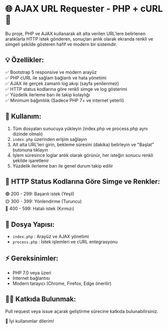 🌐 AJAX URL Requester - PHP + cURL 🚀
=====================================

Bu proje, PHP ve AJAX kullanarak alt alta verilen URL'lere belirlenen aralıklarla HTTP istek gönderen, sonuçları anlık olarak ekranda renkli ve simgeli şekilde gösteren hafif ve modern bir sistemdir.

💡 Özellikler:
--------------
✅ Bootstrap 5 responsive ve modern arayüz  
✅ PHP cURL ile sağlam bağlantı ve hata yönetimi  
✅ AJAX ile gerçek zamanlı log akışı (sayfa yenilenmez)  
✅ HTTP status kodlarına göre renkli simge ve log gösterimi  
✅ Yüzdelik ilerleme barı ile takip kolaylığı  
✅ Minimum bağımlılık (Sadece PHP 7+ ve internet yeterli)  

🔧 Kullanım:
------------
1. Tüm dosyaları sunucuya yükleyin (index.php ve process.php aynı dizinde olmalı)  
2. `index.php` üzerinden erişim sağlayın  
3. Alt alta URL'leri girin, bekleme süresini (dakika) belirleyin ve "Başlat" butonuna tıklayın  
4. İşlem süresince loglar anlık olarak görünür, her isteğin sonucu renkli şekilde işaretlenir  
5. Yüzdelik ilerleme barı ile genel durum takip edilir  

🎯 HTTP Status Kodlarına Göre Simge ve Renkler:
------------------------------------------------
🟢 200 - 299: Başarılı istek (Yeşil)  
🟡 300 - 399: Yönlendirme (Turuncu)  
🔴 400 - 599: Hatalı istek (Kırmızı)  

📁 Dosya Yapısı:
----------------
- `index.php` : Arayüz ve AJAX yönetimi  
- `process.php` : İstek işlemleri ve cURL entegrasyonu  


⚡ Gereksinimler:
-----------------
- PHP 7.0 veya üzeri  
- İnternet bağlantısı  
- Modern tarayıcı (Chrome, Firefox, Edge önerilir)  


👨‍💻 Katkıda Bulunmak:
----------------------
Pull request veya issue açarak geliştirme sürecine katkıda bulunabilirsiniz.

🌟 İyi kullanımlar dilerim!
